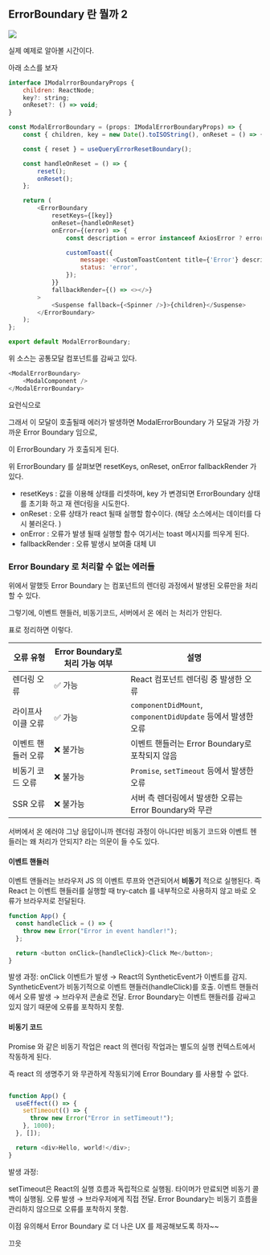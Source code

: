 ## ErrorBoundary 란 뭘까 2
![](https://velog.velcdn.com/images/dpwns108/post/44295ed5-ab39-4f6f-ab78-ef80319438b3/image.png)

실제 예제로 알아볼 시간이다. 

아래 소스를 보자 

````javascript
interface IModalrrorBoundaryProps {
    children: ReactNode;
    key?: string;
    onReset?: () => void;
}

const ModalErrorBoundary = (props: IModalErrorBoundaryProps) => {
    const { children, key = new Date().toISOString(), onReset = () => {} } = props;

    const { reset } = useQueryErrorResetBoundary();

    const handleOnReset = () => {
        reset();
        onReset();
    };

    return (
        <ErrorBoundary
            resetKeys={[key]}
            onReset={handleOnReset}
            onError={(error) => {
                const description = error instanceof AxiosError ? error?.response?.data?.resultMessage : error.message;

                customToast({
                    message: <CustomToastContent title={'Error'} description={description} />,
                    status: 'error',
                });
            }}
            fallbackRender={() => <></>}
        >
            <Suspense fallback={<Spinner />}>{children}</Suspense>
        </ErrorBoundary>
    );
};

export default ModalErrorBoundary;
````

위 소스는 공통모달 컴포넌트를 감싸고 있다. 

````javascript
<ModalErrorBoundary>
    <ModalComponent />
</ModalErrorBoundary>
````

요런식으로

그래서 이 모달이 호출될때 에러가 발생하면 ModalErrorBoundary 가 모달과 가장 가까운 Error Boundary 임으로, 

이 ErrorBoundary 가 호출되게 된다. 

위 ErrorBoundary 를 살펴보면 resetKeys, onReset, onError fallbackRender 가 있다. 

- resetKeys :  값을 이용해 상태를 리셋하며, key 가 변경되면 ErrorBoundary 상태를 초기화 하고 재 렌더링을 시도한다. 
- onReset : 오류 상태가 react 될때 실행할 함수이다. (해당 소스에서는 데이터를 다시 불러온다. )
- onError : 오류가 발생 될때 실행할 함수 여기서는 toast 메시지를 띄우게 된다. 
- fallbackRender : 오류 발생시 보여줄 대체 UI 

### Error Boundary 로 처리할 수 없는 에러들

위에서 말했듯 Error Boundary 는 컴포넌트의 렌더링 과정에서 발생된 오류만을 처리할 수 있다. 

그렇기에, 이벤트 핸들러, 비동기코드, 서버에서 온 에러 는 처리가 안된다. 

표로 정리하면 이렇다. 

| 오류 유형          | Error Boundary로 처리 가능 여부 | 설명                                                |
|-------------------|-----------------------------|---------------------------------------------------|
| 렌더링 오류        | ✅ 가능                      | React 컴포넌트 렌더링 중 발생한 오류                   |
| 라이프사이클 오류    | ✅ 가능                      | `componentDidMount`, `componentDidUpdate` 등에서 발생한 오류 |
| 이벤트 핸들러 오류   | ❌ 불가능                    | 이벤트 핸들러는 Error Boundary로 포착되지 않음            |
| 비동기 코드 오류     | ❌ 불가능                    | `Promise`, `setTimeout` 등에서 발생한 오류            |
| SSR 오류          | ❌ 불가능                    | 서버 측 렌더링에서 발생한 오류는 Error Boundary와 무관      |

서버에서 온 에러야 그낭 응답이니까 렌더링 과정이 아니다만 비동기 코드와 이벤트 헨들러는 왜 처리가 안되지? 라는 의문이 들 수도 있다. 

#### 이벤트 핸들러 
이벤트 앤들러는 브라우저 JS 의 이벤트 루프와 연관되어서 **비동기** 적으로 실행된다.
즉 React 는 이벤트 핸들러를 실행할 때 try-catch 를 내부적으로 사용하지 않고 바로 오류가 브라우저로 전달된다. 

````javascript
function App() {
  const handleClick = () => {
    throw new Error("Error in event handler!");
  };

  return <button onClick={handleClick}>Click Me</button>;
}

````
발생 과정:
onClick 이벤트가 발생 → React의 SyntheticEvent가 이벤트를 감지.
SyntheticEvent가 비동기적으로 이벤트 핸들러(handleClick)를 호출.
이벤트 핸들러에서 오류 발생 → 브라우저 콘솔로 전달.
Error Boundary는 이벤트 핸들러를 감싸고 있지 않기 때문에 오류를 포착하지 못함.

#### 비동기 코드

Promise 와 같은 비동기 작업은 react 의 렌더링 작업과는 별도의 실행 컨텍스트에서 작동하게 된다. 

즉 react 의 생명주기 와 무관하게 작동되기에 Error Boundary 를 사용할 수 없다.
````javascript

function App() {
  useEffect(() => {
    setTimeout(() => {
      throw new Error("Error in setTimeout!");
    }, 1000);
  }, []);

  return <div>Hello, world!</div>;
}


````
발생 과정:

setTimeout은 React의 실행 흐름과 독립적으로 실행됨.
타이머가 만료되면 비동기 콜백이 실행됨.
오류 발생 → 브라우저에게 직접 전달.
Error Boundary는 비동기 흐름을 관리하지 않으므로 오류를 포착하지 못함.



이점 유의해서 Error Boundary 로 더 나은 UX 를 제공해보도록 하자~~

끄읏